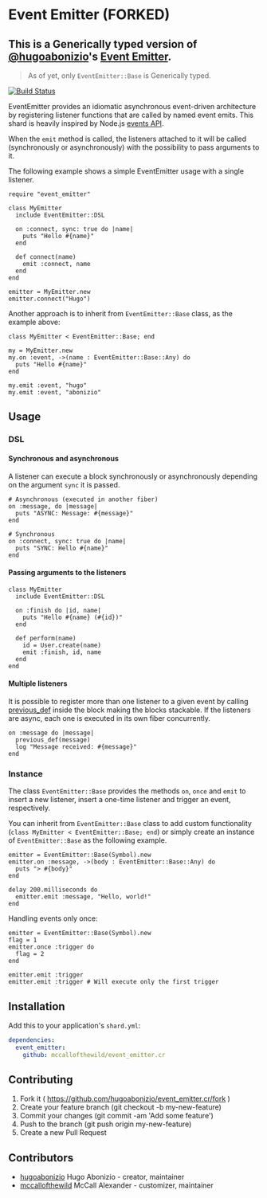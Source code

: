 # Event Emitter (FORKED)


## This is a Generically typed version of [@hugoabonizio](https://github.com/hugoabonizio)'s [Event Emitter](https://github.com/hugoabonizio/event_emitter.cr). 
> As of yet, only `EventEmitter::Base` is Generically typed.

[![Build Status](https://travis-ci.org/hugoabonizio/event_emitter.cr.svg?branch=master)](https://travis-ci.org/hugoabonizio/event_emitter.cr)

EventEmitter provides an idiomatic asynchronous event-driven architecture by registering listener functions that are called by named event emits. This shard is heavily inspired by Node.js [events API](https://nodejs.org/api/events.html).

When the ```emit``` method is called, the listeners attached to it will be called (synchronously or asynchronously) with the possibility to pass arguments to it.

The following example shows a simple EventEmitter usage with a single listener.

```crystal
require "event_emitter"

class MyEmitter
  include EventEmitter::DSL

  on :connect, sync: true do |name|
    puts "Hello #{name}"
  end

  def connect(name)
    emit :connect, name
  end
end

emitter = MyEmitter.new
emitter.connect("Hugo")
```

Another approach is to inherit from ```EventEmitter::Base``` class, as the example above:

```crystal
class MyEmitter < EventEmitter::Base; end

my = MyEmitter.new
my.on :event, ->(name : EventEmitter::Base::Any) do
  puts "Hello #{name}"
end

my.emit :event, "hugo"
my.emit :event, "abonizio"
```

## Usage

### DSL

#### Synchronous and asynchronous

A listener can execute a block synchronously or asynchronously depending on the argument ```sync``` it is passed.

```crystal
# Asynchronous (executed in another fiber)
on :message, do |message|
  puts "ASYNC: Message: #{message}"
end

# Synchronous
on :connect, sync: true do |name|
  puts "SYNC: Hello #{name}"
end
```

#### Passing arguments to the listeners

```crystal
class MyEmitter
  include EventEmitter::DSL

  on :finish do |id, name|
    puts "Hello #{name} (#{id})"
  end

  def perform(name)
    id = User.create(name)
    emit :finish, id, name
  end
end
```

#### Multiple listeners

It is possible to register more than one listener to a given event by calling [previous_def](https://crystal-lang.org/docs/syntax_and_semantics/methods_and_instance_variables.html) inside the block making the blocks stackable. If the listeners are async, each one is executed in its own fiber concurrently.

```crystal
on :message do |message|
  previous_def(message)
  log "Message received: #{message}"
end
```

### Instance

The class ```EventEmitter::Base``` provides the methods ```on```, ```once``` and ```emit``` to insert a new listener, insert a one-time listener and trigger an event, respectively.

You can inherit from ```EventEmitter::Base``` class to add custom functionality (```class MyEmitter < EventEmitter::Base; end```) or simply create an instance of ```EventEmitter::Base``` as the following example.

```crystal
emitter = EventEmitter::Base(Symbol).new
emitter.on :message, ->(body : EventEmitter::Base::Any) do
  puts "> #{body}"
end

delay 200.milliseconds do
  emitter.emit :message, "Hello, world!"
end
```

Handling events only once:

```crystal
emitter = EventEmitter::Base(Symbol).new
flag = 1
emitter.once :trigger do
  flag = 2
end

emitter.emit :trigger
emitter.emit :trigger # Will execute only the first trigger
```

## Installation

Add this to your application's `shard.yml`:

```yaml
dependencies:
  event_emitter:
    github: mccallofthewild/event_emitter.cr
```


## Contributing

1. Fork it ( https://github.com/hugoabonizio/event_emitter.cr/fork )
2. Create your feature branch (git checkout -b my-new-feature)
3. Commit your changes (git commit -am 'Add some feature')
4. Push to the branch (git push origin my-new-feature)
5. Create a new Pull Request

## Contributors

- [hugoabonizio](https://github.com/hugoabonizio) Hugo Abonizio - creator, maintainer
- [mccallofthewild](https://github.com/mccallofthewild) McCall Alexander - customizer, maintainer
